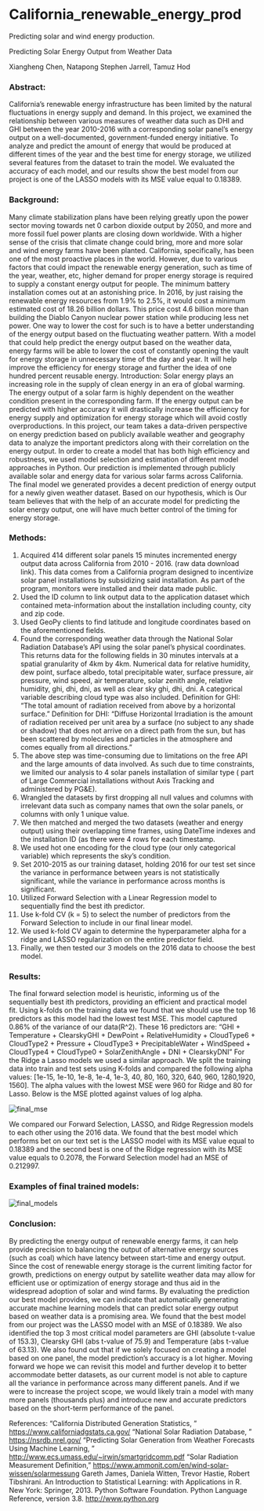 # California_renewable_energy_prod
Predicting solar and wind energy production.

Predicting Solar Energy Output from Weather Data

Xiangheng Chen, Natapong Stephen Jarrell, Tamuz Hod


### Abstract: 
California’s renewable energy infrastructure has been limited by the natural fluctuations in energy supply and demand. In this project, we examined the relationship between various measures of weather data such as DHI and GHI between the year 2010-2016 with a corresponding solar panel’s energy output on a well-documented, government-funded energy initiative. To analyze and predict the amount of energy that would be produced at different times of the year and the best time for energy storage, we utilized several features from the dataset to train the model. We evaluated the accuracy of each model, and our results show the best model from our project is one of the LASSO models with its MSE value equal to 0.18389.

### Background: 
Many climate stabilization plans have been relying greatly upon the power sector moving towards net 0 carbon dioxide output by 2050, and more and more fossil fuel power plants are closing down worldwide. With a higher sense of the crisis that climate change could bring, more and more solar and wind energy farms have been planted. California, specifically, has been one of the most proactive places in the world. However, due to various factors that could impact the renewable energy generation, such as time of the year, weather, etc, higher demand for proper energy storage is required to supply a constant energy output for people. The minimum battery installation comes out at an astonishing price. In 2016, by just raising the renewable energy resources from 1.9% to 2.5%, it would cost a minimum estimated cost of 18.26 billion dollars. This price cost 4.6 billion more than building the Diablo Canyon nuclear power station while producing less net power. One way to lower the cost for such is to have a better understanding of the energy output based on the fluctuating weather pattern. With a model that could help predict the energy output based on the weather data, energy farms will be able to lower the cost of constantly opening the vault for energy storage in unnecessary time of the day and year. It will help improve the efficiency for energy storage and further the idea of one hundred percent reusable energy.
Introduction: Solar energy plays an increasing role in the supply of clean energy in an era of global warming. The energy output of a solar farm is highly dependent on the weather condition present in the corresponding farm. If the energy output can be predicted with higher accuracy it will drastically increase the efficiency for energy supply and optimization for energy storage which will avoid costly overproductions. In this project, our team takes a data-driven perspective on energy prediction based on publicly available weather and geography data to analyze the important predictors along with their correlation on the energy output. In order to create a model that has both high efficiency and robustness, we used model selection and estimation of different model approaches in Python. Our prediction is implemented through publicly available solar and energy data for various solar farms across California. The final model we generated provides a decent prediction of energy output for a newly given weather dataset. Based on our hypothesis, which is Our team believes that with the help of an accurate model for predicting the solar energy output, one will have much better control of the timing for energy storage. 

### Methods:
1. Acquired 414 different solar panels 15 minutes incremented energy output data across California from 2010 - 2016. (raw data download link). This data comes from a California program designed to incentivize solar panel installations by subsidizing said installation. As part of the program, monitors were installed and their data made public.
2. Used the ID column to link output data to the application dataset which contained meta-information about the installation including county, city and zip code.
3. Used GeoPy clients to find latitude and longitude coordinates based on the aforementioned fields. 
4. Found the corresponding weather data through the National Solar Radiation Database’s API using the solar panel’s physical coordinates. This returns data for the following fields in 30 minutes intervals at a spatial granularity of 4km by 4km. Numerical data for relative humidity, dew point, surface albedo, total precipitable water, surface pressure, air pressure, wind speed, air temperature, solar zenith angle, relative humidity, ghi, dhi, dni, as well as clear sky ghi, dhi, dni. A categorical variable describing cloud type was also included.
Definition for GHI: “The total amount of radiation received from above by a horizontal surface.”
Definition for DHI: “Diffuse Horizontal Irradiation is the amount of radiation received per unit area by a surface (no subject to any shade or shadow) that does not arrive on a direct path from the sun, but has been scattered by molecules and particles in the atmosphere and comes equally from all directions.”
5. The above step was time-consuming due to limitations on the free API and the large amounts of data involved. As such due to time constraints, we limited our analysis to 4 solar panels installation of similar type ( part of Large Commercial installations without Axis Tracking and administered by PG&E). 
2. Wrangled the datasets by first dropping all null values and columns with irrelevant data such as company names that own the solar panels, or columns with only 1 unique value. 
3. We then matched and merged the two datasets (weather and energy output) using their overlapping time frames, using DateTime indexes and the installation ID (as there were 4 rows for each timestamp.
4. We used hot one encoding for the cloud type (our only categorical variable) which represents the sky’s condition.
5. Set 2010-2015 as our training dataset, holding 2016 for our test set since the variance in performance between years is not statistically significant, while the variance in performance across months is significant. 
6. Utilized Forward Selection with a Linear Regression model to sequentially find the best ith predictor.
7. Use k-fold CV (k = 5) to select the number of predictors from the Forward Selection to include in our final linear model.
6. We used k-fold CV again to determine the hyperparameter alpha for a ridge and LASSO regularization on the entire predictor field.
7. Finally, we then tested our 3 models on the 2016 data to choose the best model.

### Results: 
The final forward selection model is heuristic, informing us of the sequentially best ith predictors, providing an efficient and practical model fit.  Using k-folds on the training data we found that we should use the top 16 predictors as this model had the lowest test MSE. This model captured 0.86% of the variance of our data(R^2). These 16 predictors are: “GHI + Temperature + ClearskyGHI + DewPoint + RelativeHumidity + CloudType6 + CloudType2 + Pressure + CloudType3 + PrecipitableWater + WindSpeed + CloudType4 + CloudType0 + SolarZenithAngle + DNI + ClearskyDNI”
For the Ridge a Lasso models we used a similar approach. We split the training data into train and test sets using K-folds and compared the following alpha values: [1e-15, 1e-10, 1e-8, 1e-4, 1e-3, 40, 80, 160, 320, 640, 960, 1280,1920, 1560]. The alpha values with the lowest MSE were  960 for Ridge and 80 for Lasso. Below is the MSE plotted against values of log alpha. 
 
 ![final_mse](https://user-images.githubusercontent.com/49171243/71551754-722a3c00-29a3-11ea-9ebf-9c6835697132.png)

 
We compared our Forward Selection, LASSO, and Ridge Regression models to each other using the 2016 data. We found that the best model which performs bet on our text set is the LASSO model with its MSE value equal to 0.18389 and the second best is one of the Ridge regression with its MSE value equals to 0.2078, the Forward Selection model had an MSE of 0.212997. 

### Examples of final trained models:

![final_models](https://user-images.githubusercontent.com/49171243/71551744-45762480-29a3-11ea-9cfa-d5ea340e7087.png)


### Conclusion:
By predicting the energy output of renewable energy farms, it can help provide precision to balancing the output of alternative energy sources (such as coal) which have latency between start-time and energy output. Since the cost of renewable energy storage is the current limiting factor for growth, predictions on energy output by satellite weather data may allow for efficient use or optimization of energy storage and thus aid in the widespread adoption of solar and wind farms. By evaluating the prediction our best model provides, we can indicate that automatically generating accurate machine learning models that can predict solar energy output based on weather data is a promising area. We found that the best model from our project was the LASSO model with an MSE of 0.18389. We also identified the top 3 most critical model parameters are GHI (absolute t-value of  153.3), Clearsky GHI (abs t-value of 75.9) and Temperature (abs t-value of 63.13). We also found out that if we solely focused on creating a model based on one panel, the model prediction’s accuracy is a lot higher. Moving forward we hope we can revisit this model and further develop it to better accommodate better datasets, as our current model is not able to capture all the variance in performance across many different panels. And if we were to increase the project scope, we would likely train a model with many more panels (thousands plus) and introduce new and accurate predictors based on the short-term performance of the panel. 


References:
 “California Distributed Generation Statistics, ” https://www.californiadgstats.ca.gov/ 
 “National Solar Radiation Database, ” https://nsrdb.nrel.gov/
 “Predicting Solar Generation from Weather Forecasts Using Machine Learning, ” http://www.ecs.umass.edu/~irwin/smartgridcomm.pdf
“Solar Radiation Measurement Definition,” https://www.ammonit.com/en/wind-solar-wissen/solarmessung
Gareth James, Daniela Witten, Trevor Hastie, Robert Tibshirani. An Introduction to Statistical Learning: with Applications in R. New York: Springer, 2013.
Python Software Foundation. Python Language Reference, version 3.8. http://www.python.org
